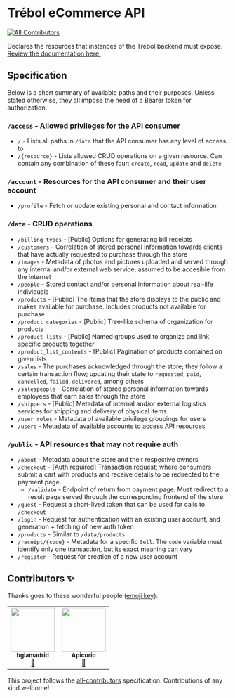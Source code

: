 # Trébol eCommerce API
<!-- ALL-CONTRIBUTORS-BADGE:START - Do not remove or modify this section -->
[![All Contributors](https://img.shields.io/badge/all_contributors-2-orange.svg?style=flat-square)](#contributors-)
<!-- ALL-CONTRIBUTORS-BADGE:END -->

Declares the resources that instances of the Trébol backend must expose. [Review the documentation here.](https://studio-ws.apicur.io/sharing/b0bc9a13-4e93-4be2-8636-108986e75ce4)

## Specification

Below is a short summary of available paths and their purposes. Unless stated otherwise, they all impose the need of a Bearer token for authorization.

### `/access` - Allowed privileges for the API consumer

- `/` - Lists all paths in `/data` that the API consumer has any level of access to
- `/{resource}` - Lists allowed CRUD operations on a given resource. Can contain any combination of these four: `create`, `read`, `update` and `delete`

### `/account` - Resources for the API consumer and their user account

- `/profile` - Fetch or update existing personal and contact information

### `/data` - CRUD operations

- `/billing_types` - [Public] Options for generating bill receipts
- `/customers` - Correlation of stored personal information towards clients that have actually requested to purchase through the store
- `/images` - Metadata of photos and pictures uploaded and served through any internal and/or external web service, assumed to be accesible from the internet
- `/people` - Stored contact and/or personal information about real-life individuals
- `/products` - [Public] The items that the store displays to the public and makes available for purchase. Includes products not available for purchase
- `/product_categories` - [Public] Tree-like schema of organization for products
- `/product_lists` - [Public] Named groups used to organize and link specific products together
- `/product_list_contents` - [Public] Pagination of products contained on given lists
- `/sales` - The purchases acknowledged through the store; they follow a certain transaction flow; updating their state to `requested`, `paid`, `cancelled`, `failed`, `delivered`, among others
- `/salespeople` - Correlation of stored personal information towards employees that earn sales through the store
- `/shippers` - [Public] Metadata of internal and/or external logistics services for shipping and delivery of physical items
- `/user_roles` - Metadata of available privilege groupings for users
- `/users` - Metadata of available accounts to access API resources

### `/public` - API resources that may not require auth

- `/about` - Metadata about the store and their respective owners
- `/checkout` - [Auth required] Transaction request; where consumers submit a cart with products and receive details to be redirected to the payment page.
  - `/validate` - Endpoint of return from payment page. Must redirect to a result page served through the corresponding frontend of the store.
- `/guest` - Request a short-lived token that can be used for calls to `/checkout`
- `/login` - Request for authentication with an existing user account, and generation + fetching of new auth token
- `/products` - Similar to `/data/products`
- `/receipt/{code}` - Metadata for a specific `Sell`. The `code` variable must identify only one transaction, but its exact meaning can vary
- `/register` - Request for creation of a new user account

## Contributors ✨

Thanks goes to these wonderful people ([emoji key](https://allcontributors.org/docs/en/emoji-key)):

<!-- ALL-CONTRIBUTORS-LIST:START - Do not remove or modify this section -->
<!-- prettier-ignore-start -->
<!-- markdownlint-disable -->
<table>
  <tr>
    <td align="center"><a href="http://benjaminlamadrid.cl"><img src="https://avatars.githubusercontent.com/u/68207359?v=4?s=100" width="100px;" alt=""/><br /><sub><b>bglamadrid</b></sub></a><br /><a href="#design-bglamadrid" title="Design">🎨</a></td>
    <td align="center"><a href="http://www.apicur.io/"><img src="https://avatars.githubusercontent.com/u/28107283?v=4?s=100" width="100px;" alt=""/><br /><sub><b>Apicurio</b></sub></a><br /><a href="#tool-Apicurio" title="Tools">🔧</a></td>
  </tr>
</table>

<!-- markdownlint-restore -->
<!-- prettier-ignore-end -->

<!-- ALL-CONTRIBUTORS-LIST:END -->

This project follows the [all-contributors](https://github.com/all-contributors/all-contributors) specification. Contributions of any kind welcome!
